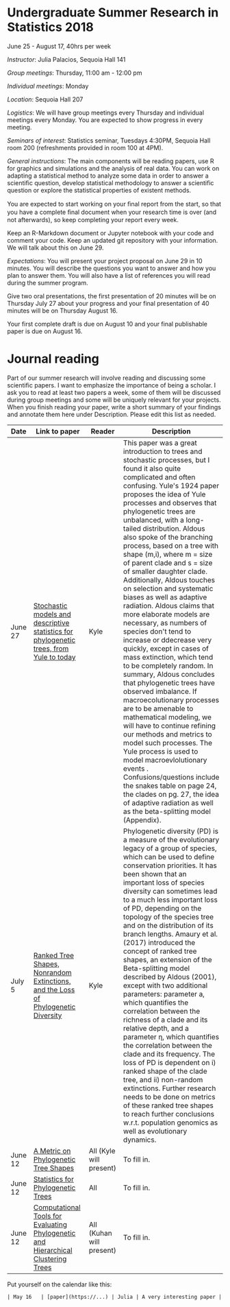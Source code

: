 # Undergraduate Summer Research in Statistics 2018
June 25 - August 17, 40hrs per week

*Instructor*: Julia Palacios, Sequoia Hall 141

*Group meetings*: Thursday, 11:00 am - 12:00 pm

*Individual meetings*: Monday

*Location*: Sequoia Hall 207

*Logistics*: We will have group meetings every Thursday and individual meetings every Monday. You are expected to show progress in every meeting.

*Seminars of interest*: Statistics seminar, Tuesdays 4:30PM, Sequoia Hall room 200 (refreshments provided in room 100 at 4PM).

*General instructions*: 
The main components will be reading papers, use R for graphics and simulations and the analysis of real data. You can work on adapting a statistical method to analyze some data in order to answer a scientific question, develop statistical methodology to answer a scientific question or explore the statistical properties of existent methods.

You are expected to start working on your ﬁnal report from the start, so that you have a complete ﬁnal document when your research time is over (and not afterwards), so keep completing your report every week.

Keep an R-Markdown document or Jupyter notebook with your code and comment your code. Keep an updated git repository with your information. We will talk about this on June 29.

*Expectations*:
You will present your project proposal on June 29 in 10 minutes. You will describe the questions you want to answer and how you plan to answer them. You will also have a list of references you will read during the summer program.

Give two oral presentations, the first presentation of 20 minutes will be on Thursday July 27 about your progress and your final presentation of 40 minutes will be on Thursday August 16. 

Your first complete draft is due on August 10 and your final publishable paper is due on August 16.



# Journal reading

Part of our summer research will involve reading and discussing some scientific papers. I want to emphasize the importance of being a scholar. I ask you to read at least two papers a week, some of them will be discussed during group meetings and some will be uniquely relevant for your projects. When you finish reading your paper, write a short summary of your findings and annotate them here under Description. Please edit this list as needed.


| Date | Link to paper | Reader | Description
|------|--------------|-----------|-----------|
| June 27 | [Stochastic models and descriptive statistics for phylogenetic trees, from Yule to today](https://projecteuclid.org/euclid.ss/998929474)| Kyle | This paper was a great introduction to trees and stochastic processes, but I found it also quite complicated and often confusing. Yule's 1924 paper proposes the idea of Yule processes and observes that phylogenetic trees are unbalanced, with a long-tailed distribution. Aldous also spoke of the branching process, based on a tree with shape (m,i), where m = size of parent clade and s = size of smaller daughter clade. Additionally, Aldous touches on selection and systematic biases as well as adaptive radiation. Aldous claims that more elaborate models are necessary, as numbers of species don't tend to increase or ddecrease very quickly, except in cases of mass extinction, which tend to be completely random. In summary, Aldous concludes that phylogenetic trees have observed imbalance. If macroecolutionary processes are to be amenable to mathematical modeling, we will have to continue refining our methods and metrics to model such processes. The Yule process is used to model macroevlolutionary events . Confusions/questions include the snakes table on page 24, the clades on pg. 27, the idea of adaptive radiation as well as the beta-splitting model (Appendix). |
|July 5| [Ranked Tree Shapes, Nonrandom Extinctions, and the Loss of Phylogenetic Diversity](https://academic.oup.com/sysbio/advance-article/doi/10.1093/sysbio/syy030/4972608)| Kyle | Phylogenetic diversity (PD) is a measure of the evolutionary legacy of a group of species, which can be used to define conservation priorities. It has been shown that an important loss of species diversity can sometimes lead to a much less important loss of PD, depending on the topology of the species tree and on the distribution of its branch lengths. Amaury et al. (2017) introduced the concept of ranked tree shapes, an extension of the Beta-splitting model described by Aldous (2001), except with two additional parameters: parameter a, which quantifies the correlation between the richness of a clade and its relative depth, and a parameter η, which quantifies the correlation between the clade and its frequency. The loss of PD is dependent on i) ranked shape of the clade tree, and ii) non-random extinctions. Further research needs to be done on metrics of these ranked tree shapes to reach further conclusions w.r.t. population genomics as well as evolutionary dynamics. |
| June 12   | [A Metric on Phylogenetic Tree Shapes](https://academic.oup.com/sysbio/article/67/1/113/3788885) | All (Kyle will present) | To fill in. |
| June 12   | [Statistics for Phylogenetic Trees](http://pages.stat.wisc.edu/~larget/phylogeny/holmes-thPopBio-2003.pdf) | All | To fill in. |
| June 12   | [Computational Tools for Evaluating Phylogenetic and Hierarchical Clustering Trees](https://arxiv.org/pdf/1006.1015.pdf) | All (Kuhan will present) | To fill in. |



Put yourself on the calendar like this:

 ```
 | May 16   | [paper](https://...) | Julia | A very interesting paper |


